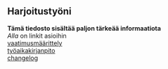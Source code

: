 ## Harjoitustyöni  
**Tämä tiedosto sisältää paljon tärkeää informaatiota**  
*Alla* on linkit asioihin  
  [vaatimusmäärittely](https://github.com/asomaki/ot-harjoitustyo/blob/master/dokumentaatio/vaatimusmaarittely.md)  
  [työaikakirjanpito](https://github.com/asomaki/ot-harjoitustyo/blob/master/dokumentaatio/tyoaikakirjanpito.md)  
  [changelog](https://github.com/asomaki/ot-harjoitustyo/blob/master/dokumentaatio/changelog.md)
